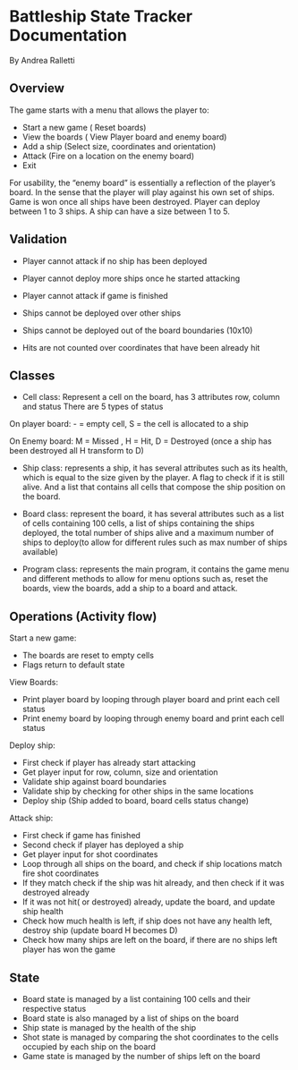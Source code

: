 # Battleship State Tracker Documentation
By Andrea Ralletti

## Overview

The game starts with a menu that allows the player to:

-	Start a new game ( Reset boards)
-	View the boards ( View Player board and enemy board)
-	Add a ship (Select size, coordinates and orientation)
-	Attack (Fire on a location on the enemy board)
-	Exit


For usability, the “enemy board” is essentially a reflection of the player’s board. In the sense that the player will play against his own set of ships. Game is won once all ships have been destroyed. 
Player can deploy between 1 to 3 ships. A ship can have a size between 1 to 5.

## Validation

-	Player cannot attack if no ship has been deployed
-	Player cannot deploy more ships once he started attacking
-	Player cannot attack if game is finished

-	Ships cannot be deployed over other ships
-	Ships cannot be deployed out of the board boundaries (10x10)

-	Hits are not counted over coordinates that have been already hit

## Classes 

-	Cell class: Represent a cell on the board, has 3 attributes row, column and status
There are 5 types of status


On player board: - = empty cell,   S = the cell is allocated to a ship

On Enemy board:
  M = Missed ,
  H = Hit,
  D = Destroyed (once a ship has been destroyed all H transform to D)

-	Ship class: represents a ship, it has several attributes such as its health, which is equal to the size given by the player. A flag to check if it is still alive. And a list that contains all cells that compose the ship position on the board.

-	Board class: represent the board, it has several attributes such as a list of cells containing 100 cells, a list of ships containing the ships deployed, the total number of ships alive and a maximum number of ships to deploy(to allow for different rules such as max number of ships available)

-	Program class: represents the main program, it contains the game menu and different methods to allow for menu options such as, reset the boards, view the boards, add a ship to a board and attack.

## Operations (Activity flow)

Start a new game: 
-	The boards are reset to empty cells
-	 Flags return to default state 

View Boards:
-	Print player board by looping through player board and print each cell status
-	Print enemy board by looping through enemy board and print each cell status

Deploy ship:
-	First check if player has already start attacking
-	Get player input for row, column, size and orientation
-	Validate ship against board boundaries
-	Validate ship by checking for other ships in the same locations
-	Deploy ship (Ship added to board, board cells status change)

Attack ship:
-	First check if  game has finished 
-	Second check if player has deployed a ship
-	Get player input for shot coordinates
-	Loop through all ships on the board, and check if ship locations match fire shot coordinates
-	If they match check if the ship was hit already, and then check if it was destroyed already
-	If it was not hit( or destroyed) already, update the board, and update ship health
-	Check how much health is left, if ship does not have any health left, destroy ship (update board H becomes D)
-	Check how many ships are left on the board, if there are no ships left player has won the game

## State

-	Board state is managed by a list containing 100 cells and their respective status
-	Board state is also managed by a list of ships on the board
-	Ship state is managed by the health of the ship
-	Shot state is managed by comparing the shot coordinates to the cells occupied by each ship on the board
-	Game state is managed by the number of ships left on the board




